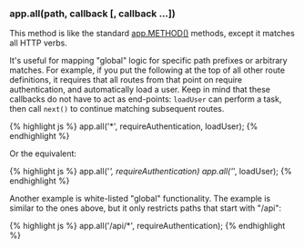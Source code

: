 <h3 id='app.all'>app.all(path, callback [, callback ...])</h3>

This method is like the standard [app.METHOD()](#app.METHOD) methods,
except it matches all HTTP verbs.

It's useful for mapping "global" logic for specific path prefixes or arbitrary matches.
For example, if you put the following at the top of all other
route definitions, it requires that all routes from that point on
require authentication, and automatically load a user. Keep in mind
that these callbacks do not have to act as end-points: `loadUser`
can perform a task, then call `next()` to continue matching subsequent
routes.

{% highlight js %}
app.all('*', requireAuthentication, loadUser);
{% endhighlight %}

Or the equivalent:

{% highlight js %}
app.all('*', requireAuthentication)
app.all('*', loadUser);
{% endhighlight %}

Another example is white-listed "global" functionality.
The example is similar to the ones above, but it only restricts paths that start with
"/api":

{% highlight js %}
app.all('/api/*', requireAuthentication);
{% endhighlight %}
